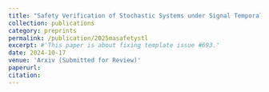 ```yaml
---
title: "Safety Verification of Stochastic Systems under Signal Temporal Logic Specifications"
collection: publications
category: preprints
permalink: /publication/2025masafetystl
excerpt: #'This paper is about fixing template issue #693.'
date: 2024-10-17
venue: 'Arxiv (Submitted for Review)'
paperurl: 
citation: 
---
```


